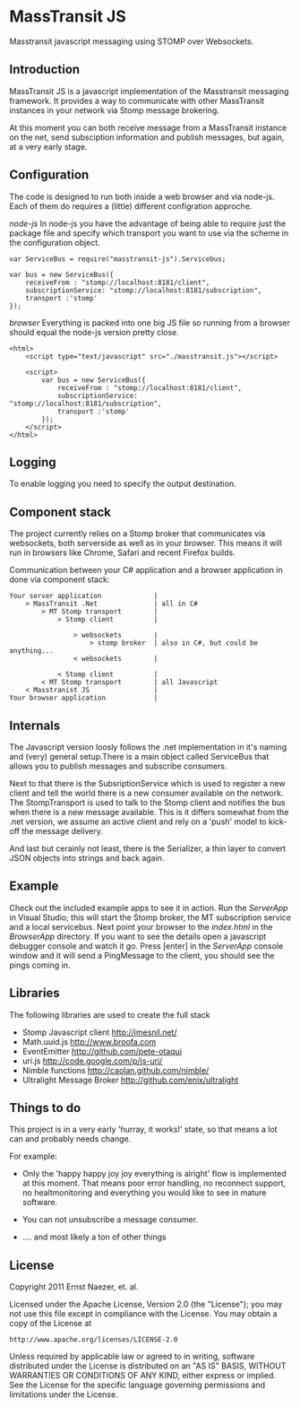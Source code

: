 MassTransit JS
==============
Masstransit javascript messaging using STOMP over Websockets.

Introduction
------------
MassTransit JS is a javascript implementation of the Masstransit messaging framework. It provides a way to communicate with other MassTransit instances in your network via Stomp message brokering. 

At this moment you can both receive message from a MassTransit instance on the net, send subsciption information and publish messages, but again, at a very early stage.

Configuration
-------------
The code is designed to run both inside a web browser and via node-js. Each of them do requires a (little) different configration approche.

*node-js*
In node-js you have the advantage of being able to require just the package file and specify which transport you want to use via the scheme in the configuration object.
	
	var ServiceBus = require("masstransit-js").Servicebus;

	var bus = new ServiceBus({
		receiveFrom : "stomp://localhost:8181/client",
		subscriptionService: "stomp://localhost:8181/subscription",
		transport :'stomp'
	});

*browser*
Everything is packed into one big JS file so running from a browser should equal the node-js version pretty close.

	<html>
    	<script type="text/javascript" src="./masstransit.js"></script>
	
		<script>
			var bus = new ServiceBus({
				receiveFrom : "stomp://localhost:8181/client",
				subscriptionService: "stomp://localhost:8181/subscription",
				transport :'stomp'
			});
		</script>
	</html>
	
Logging
-------
To enable logging you need to specify the output destination. 

	
Component stack
---------------
The project currently relies on a Stomp broker that communicates via websockets, both serverside as well as in your browser. This means it will run in browsers like Chrome, Safari and recent Firefox builds.

Communication between your C# application and a browser application in done via component stack:

	Your server application				|
		> MassTransit .Net				| all in C#
			> MT Stomp transport 		|
				> Stomp client 			|
										
					> websockets		| 
						> stomp broker	| also in C#, but could be anything... 
					< websockets 		|
					
				< Stomp client 			|	  
			< MT Stomp transport 		| all Javascript
		< Masstranist JS 				|
	Your browser application			|

Internals
---------
The Javascript version loosly follows the .net implementation in it's naming and (very) general setup.There is a main object called ServiceBus that allows you to publish messages and subscribe consumers.

Next to that there is the SubsriptionService which is used to register a new client and tell the world there is a new consumer available on the network. The StompTransport is used to talk to the Stomp client and notifies the bus when there is a new message available. This is it differs somewhat from the .net version, we assume an active client and rely on a 'push' model to kick-off the message delivery.

And last but cerainly not least, there is the Serializer, a thin layer to convert JSON objects into strings and back again.
	
Example
-------
Check out the included example apps to see it in action. Run the *ServerApp* in Visual Studio; this will start the Stomp broker, the MT subscription service and a local servicebus. Next point your browser to the *index.html* in the *BrowserApp* directory. If you want to see the details open a javascript debugger console and watch it go. Press [enter] in the *ServerApp* console window and it will send a PingMessage to the client, you should see the pings coming in.

Libraries
---------
The following libraries are used to create the full stack

* Stomp Javascript client 	http://jmesnil.net/ 
* Math.uuid.js 				http://www.broofa.com
* EventEmitter				http://github.com/pete-otaqui
* uri.js					http://code.google.com/p/js-uri/
* Nimble functions			http://caolan.github.com/nimble/
* Ultralight Message Broker	http://github.com/enix/ultralight


Things to do
------------
This project is in a very early 'hurray, it works!' state, so that means a lot can and probably needs change.

For example:

* Only the 'happy happy joy joy everything is alright' flow is implemented at this moment. That means poor error handling, no reconnect support, no healtmonitoring and everything you would like to see in mature software.
	
* You can not unsubscribe a message consumer.

* .... and most likely a ton of other things
	
License
-------
Copyright 2011 Ernst Naezer, et. al.
 
Licensed under the Apache License, Version 2.0 (the "License"); you may not use 
this file except in compliance with the License. You may obtain a copy of the 
License at 

    http://www.apache.org/licenses/LICENSE-2.0 

Unless required by applicable law or agreed to in writing, software distributed 
under the License is distributed on an "AS IS" BASIS, WITHOUT WARRANTIES OR 
CONDITIONS OF ANY KIND, either express or implied. See the License for the 
specific language governing permissions and limitations under the License.
